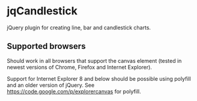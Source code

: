 jqCandlestick
=============

jQuery plugin for creating line, bar and candlestick charts.

Supported browsers
------------------
Should work in all browsers that support the canvas element (tested in newest
versions of Chrome, Firefox and Internet Explorer).

Support for Internet Explorer 8 and below should be possible using polyfill and an
older version of jQuery. See https://code.google.com/p/explorercanvas for polyfill.
